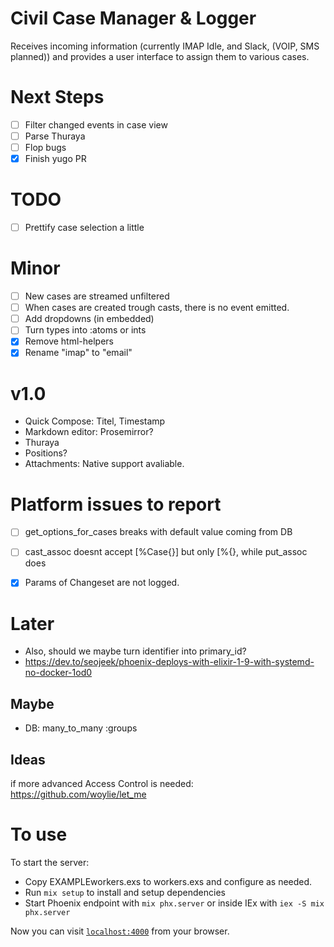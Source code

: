 # Civil Case Manager & Logger
Receives incoming information (currently IMAP Idle, and Slack, (VOIP, SMS planned)) and provides a 
user interface to assign them to various cases. 

# Next Steps
- [ ] Filter changed events in case view
- [ ] Parse Thuraya 
- [ ] Flop bugs
- [x] Finish yugo PR
  
# TODO
- [ ] Prettify case selection a little

# Minor
- [ ] New cases are streamed unfiltered
- [ ] When cases are created trough casts, there is no event emitted.
- [ ] Add dropdowns (in embedded)
- [ ] Turn types into :atoms or ints
- [x] Remove html-helpers
- [x] Rename "imap" to "email"

# v1.0
* Quick Compose: Titel, Timestamp
* Markdown editor: Prosemirror?
* Thuraya
* Positions?
* Attachments: Native support avaliable.


# Platform issues to report
- [ ] get_options_for_cases breaks with default value coming from DB
- [ ] cast_assoc doesnt accept [%Case{}] but only [%{}, while put_assoc does
- [x] Params of Changeset are not logged.


# Later
* Also, should we maybe turn identifier into primary_id?
* https://dev.to/seojeek/phoenix-deploys-with-elixir-1-9-with-systemd-no-docker-1od0

## Maybe
* DB: many_to_many :groups

## Ideas
if more advanced Access Control is needed:
https://github.com/woylie/let_me


# To use
To start the server:

  * Copy EXAMPLEworkers.exs to workers.exs and configure as needed.
  * Run `mix setup` to install and setup dependencies
  * Start Phoenix endpoint with `mix phx.server` or inside IEx with `iex -S mix phx.server`

Now you can visit [`localhost:4000`](http://localhost:4000) from your browser.

